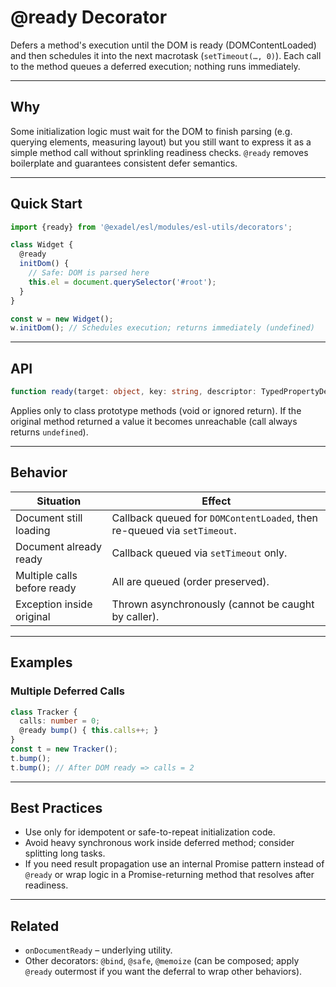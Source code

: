 # @ready Decorator

Defers a method's execution until the DOM is ready (DOMContentLoaded) and then schedules it into the next macrotask (`setTimeout(…, 0)`). Each call to the method queues a deferred execution; nothing runs immediately.

---
## Why
Some initialization logic must wait for the DOM to finish parsing (e.g. querying elements, measuring layout) but you still want to express it as a simple method call without sprinkling readiness checks. `@ready` removes boilerplate and guarantees consistent defer semantics.

---
## Quick Start
```ts
import {ready} from '@exadel/esl/modules/esl-utils/decorators';

class Widget {
  @ready
  initDom() {
    // Safe: DOM is parsed here
    this.el = document.querySelector('#root');
  }
}

const w = new Widget();
w.initDom(); // Schedules execution; returns immediately (undefined)
```

---
## API
```ts
function ready(target: object, key: string, descriptor: TypedPropertyDescriptor<(...args:any[])=>void>): void;
```
Applies only to class prototype methods (void or ignored return). If the original method returned a value it becomes unreachable (call always returns `undefined`).

---
## Behavior
| Situation | Effect |
|-----------|--------|
| Document still loading | Callback queued for `DOMContentLoaded`, then re-queued via `setTimeout`. |
| Document already ready | Callback queued via `setTimeout` only. |
| Multiple calls before ready | All are queued (order preserved). |
| Exception inside original | Thrown asynchronously (cannot be caught by caller). |

---
## Examples
### Multiple Deferred Calls
```ts
class Tracker {
  calls: number = 0;
  @ready bump() { this.calls++; }
}
const t = new Tracker();
t.bump();
t.bump(); // After DOM ready => calls = 2
```

---
## Best Practices
- Use only for idempotent or safe-to-repeat initialization code.
- Avoid heavy synchronous work inside deferred method; consider splitting long tasks.
- If you need result propagation use an internal Promise pattern instead of `@ready` or wrap logic in a Promise-returning method that resolves after readiness.

---
## Related
- `onDocumentReady` – underlying utility.
- Other decorators: `@bind`, `@safe`, `@memoize` (can be composed; apply `@ready` outermost if you want the deferral to wrap other behaviors).


